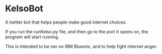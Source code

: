 # KelsoBot
A twitter bot that helps people make good internet choices.

If you run the runKelso.py file, and then go to the port it opens on, the program will start running.

This is intended to be ran on IBM Bluemix, and to help fight internet anger.
